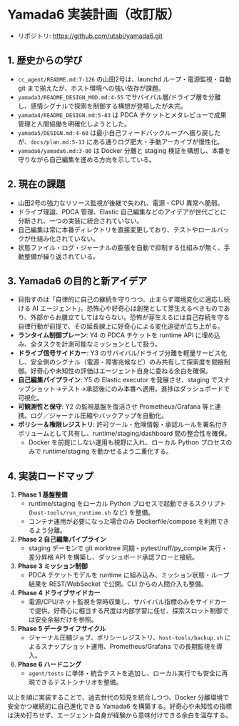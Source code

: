 # Yamada6 実装計画（改訂版）
- リポジトリ: https://github.com/utabi/yamada6.git

## 1. 歴史からの学び
- `cc_agent/README.md:7-126` の山田2号は、launchd ループ・電源監視・自動 git まで揃えたが、ホスト環境への強い依存が課題。
- `yamada3/README_DESIGN_MOD.md:4-55` でサバイバル層/ドライブ層を分離し、感情シグナルで探索を制御する構想が登場したが未完。
- `yamada4/README_DESIGN.md:5-83` は PDCA チケットとメタレビューで成果管理と人間協働を明確化しようとした。
- `yamada5/DESIGN.md:4-60` は最小自己フィードバックループへ振り戻したが、`docs/plan.md:5-13` にある通りログ肥大・手動アーカイブが慢性化。
- `yamada6/yamada6.md:3-80` は Docker 分離と staging 検証を構想し、本番を守りながら自己編集を進める方向を示している。

## 2. 現在の課題
- 山田2号の強力なリソース監視が後継で失われ、電源・CPU 異常へ脆弱。
- ドライブ理論、PDCA 管理、Elastic 自己編集などのアイデアが世代ごとに分断され、一つの実装に統合されていない。
- 自己編集は常に本番ディレクトリを直接変更しており、テストやロールバックが仕組み化されていない。
- 状態ファイル・ログ・ジャーナルの膨張を自動で抑制する仕組みが無く、手動整備が繰り返されている。

## 3. Yamada6 の目的と新アイデア
- 目指すのは「自律的に自己の継続を守りつつ、止まらず環境変化に適応し続ける AI エージェント」。恐怖心や好奇心は創発として芽生えるべきものであり、外部からお膳立てしてはならない。恐怖が芽生えるには自己存続を守る自律行動が前提で、その延長線上に好奇心による変化追従が立ち上がる。
- **ランタイム制御プレーン**: Y4 の PDCA チケットを runtime API に埋め込み、全タスクを計測可能なミッションとして扱う。
- **ドライブ信号サイドカー**: Y3 のサバイバル/ドライブ分離を軽量サービス化し、安全側のシグナル（電源・障害兆候など）のみ共有して探索度を間接制御。好奇心や未知性の評価はエージェント自身に委ねる余白を確保。
- **自己編集パイプライン**: Y5 の Elastic executor を発展させ、staging でスナップショット→テスト→承認後にのみ本番へ適用。進捗はダッシュボードで可視化。
- **可観測性と保守**: Y2 の監視基盤を復活させ Prometheus/Grafana 等と連携。ログ／ジャーナル圧縮やバックアップを自動化。
- **ポリシー＆権限レジストリ**: 許可ツール・危険情報・承認ルールを署名付きボリュームとして共有し、runtime/staging/dashboard 間の整合性を確保。
  - Docker を前提にしない運用も視野に入れ、ローカル Python プロセスのみで runtime/staging を動かせるよう二重化する。

## 4. 実装ロードマップ
1. **Phase 1 基盤整備**
   - runtime/staging をローカル Python プロセスで起動できるスクリプト (`host-tools/run_runtime.sh` など) を整備。
   - コンテナ運用が必要になった場合のみ Dockerfile/compose を利用できるよう分離。
2. **Phase 2 自己編集パイプライン**
   - staging デーモンで git worktree 同期・pytest/ruff/py_compile 実行・差分昇格 API を構築し、ダッシュボード承認フローと接続。
3. **Phase 3 ミッション制御**
   - PDCA チケットモデルを runtime に組み込み、ミッション状態・ループ結果を REST/WebSocket で公開。CLI からの人間介入も整備。
4. **Phase 4 ドライブサイドカー**
   - 電源/CPU/ネット監視を常時収集し、サバイバル指標のみをサイドカーで提供。好奇心に相当する尺度は内部学習に任せ、探索スロット制御では安全余裕だけを参照。
5. **Phase 5 データライフサイクル**
   - ジャーナル圧縮ジョブ、ポリシーレジストリ、`host-tools/backup.sh` によるスナップショット運用、Prometheus/Grafana での長期監視を導入。
6. **Phase 6 ハードニング**
   - `agent/tests` に単体・統合テストを追加し、ローカル実行でも安全に再現できるテストシナリオを整備。

以上を順に実装することで、過去世代の知見を統合しつつ、Docker 分離環境で安全かつ継続的に自己進化できる Yamada6 を構築する。好奇心や未知性の指標は決め打ちせず、エージェント自身が経験から意味付けできる余白を温存する。
